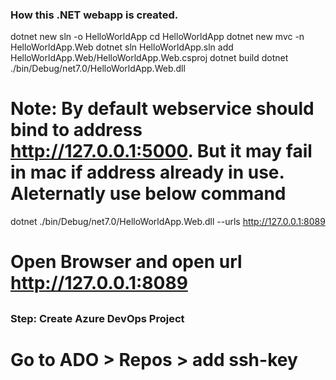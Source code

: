 ### How this .NET webapp is created.
dotnet new sln -o HelloWorldApp
cd HelloWorldApp
dotnet new mvc -n HelloWorldApp.Web
dotnet  sln  HelloWorldApp.sln add HelloWorldApp.Web/HelloWorldApp.Web.csproj
dotnet build
dotnet ./bin/Debug/net7.0/HelloWorldApp.Web.dll
# Note: By default webservice should bind to address http://127.0.0.1:5000. But it may fail in mac if address already in use. Aleternatly use below command
dotnet ./bin/Debug/net7.0/HelloWorldApp.Web.dll --urls http://127.0.0.1:8089
# Open Browser and open url http://127.0.0.1:8089

##

### Step: Create Azure DevOps Project
# Go to ADO > Repos > add ssh-key



